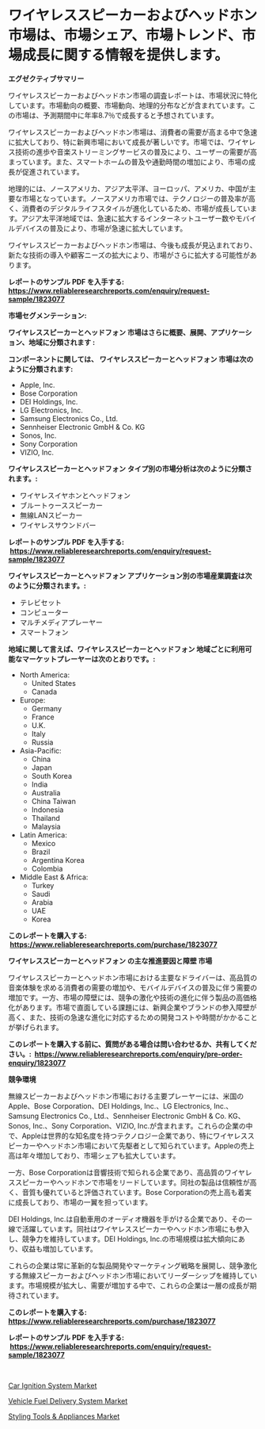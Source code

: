 <p><h1>ワイヤレススピーカーおよびヘッドホン市場は、市場シェア、市場トレンド、市場成長に関する情報を提供します。</h1></p><p><strong>エグゼクティブサマリー</strong></p>
<p><p>ワイヤレススピーカーおよびヘッドホン市場の調査レポートは、市場状況に特化しています。市場動向の概要、市場動向、地理的分布などが含まれています。この市場は、予測期間中に年率8.7％で成長すると予想されています。</p><p>ワイヤレススピーカーおよびヘッドホン市場は、消費者の需要が高まる中で急速に拡大しており、特に新興市場において成長が著しいです。市場では、ワイヤレス技術の進歩や音楽ストリーミングサービスの普及により、ユーザーの需要が高まっています。また、スマートホームの普及や通勤時間の増加により、市場の成長が促進されています。</p><p>地理的には、ノースアメリカ、アジア太平洋、ヨーロッパ、アメリカ、中国が主要な市場となっています。ノースアメリカ市場では、テクノロジーの普及率が高く、消費者のデジタルライフスタイルが進化しているため、市場が成長しています。アジア太平洋地域では、急速に拡大するインターネットユーザー数やモバイルデバイスの普及により、市場が急速に拡大しています。</p><p>ワイヤレススピーカーおよびヘッドホン市場は、今後も成長が見込まれており、新たな技術の導入や顧客ニーズの拡大により、市場がさらに拡大する可能性があります。</p></p>
<p><strong>レポートのサンプル PDF を入手する: <a href="https://www.reliableresearchreports.com/enquiry/request-sample/1823077">https://www.reliableresearchreports.com/enquiry/request-sample/1823077</a></strong></p>
<p><strong>市場セグメンテーション:</strong></p>
<p><strong> ワイヤレススピーカーとヘッドフォン 市場はさらに概要、展開、アプリケーション、地域に分類されます :</strong></p>
<p><strong>コンポーネントに関しては、 ワイヤレススピーカーとヘッドフォン 市場は次のように分類されます: &nbsp;</strong></p>
<p><ul><li>Apple, Inc.</li><li>Bose Corporation</li><li>DEI Holdings, Inc.</li><li>LG Electronics, Inc.</li><li>Samsung Electronics Co., Ltd.</li><li>Sennheiser Electronic GmbH & Co. KG</li><li>Sonos, Inc.</li><li>Sony Corporation</li><li>VIZIO, Inc.</li></ul></p>
<p><strong> ワイヤレススピーカーとヘッドフォン タイプ別の市場分析は次のように分類されます。:</strong></p>
<p><ul><li>ワイヤレスイヤホンとヘッドフォン</li><li>ブルートゥーススピーカー</li><li>無線LANスピーカー</li><li>ワイヤレスサウンドバー</li></ul></p>
<p><strong>レポートのサンプル PDF を入手する: &nbsp;<a href="https://www.reliableresearchreports.com/enquiry/request-sample/1823077">https://www.reliableresearchreports.com/enquiry/request-sample/1823077</a></strong></p>
<p><strong> ワイヤレススピーカーとヘッドフォン アプリケーション別の市場産業調査は次のように分類されます。:</strong></p>
<p><ul><li>テレビセット</li><li>コンピューター</li><li>マルチメディアプレーヤー</li><li>スマートフォン</li></ul></p>
<p><strong>地域に関して言えば、ワイヤレススピーカーとヘッドフォン 地域ごとに利用可能なマーケットプレーヤーは次のとおりです。:</strong></p>
<p><ul>
    <li>
        North America:
        <ul>
            <li>United States</li>
            <li>Canada</li>
        </ul>
    </li>
    <li>
        Europe:
        <ul>
            <li>Germany</li>
            <li>France</li>
            <li>U.K.</li>
            <li>Italy</li>
            <li>Russia</li>
        </ul>
    </li>
    <li>
        Asia-Pacific:
        <ul>
            <li>China</li>
            <li>Japan</li>
            <li>South Korea</li>
            <li>India</li>
            <li>Australia</li>
            <li>China Taiwan</li>
            <li>Indonesia</li>
            <li>Thailand</li>
            <li>Malaysia</li>
        </ul>
    </li>
    <li>
        Latin America:
        <ul>
            <li>Mexico</li>
            <li>Brazil</li>
            <li>Argentina Korea</li>
            <li>Colombia</li>
        </ul>
    </li>
    <li>
        Middle East & Africa:
        <ul>
            <li>Turkey</li>
            <li>Saudi</li>
            <li>Arabia</li>
            <li>UAE</li>
            <li>Korea</li>
        </ul>
    </li>
    </ul></p>
<p><strong>このレポートを購入する: &nbsp;<a href="https://www.reliableresearchreports.com/purchase/1823077">https://www.reliableresearchreports.com/purchase/1823077</a></strong></p>
<p><strong>ワイヤレススピーカーとヘッドフォン の主な推進要因と障壁 市場</strong></p>
<p><p>ワイヤレススピーカーとヘッドホン市場における主要なドライバーは、高品質の音楽体験を求める消費者の需要の増加や、モバイルデバイスの普及に伴う需要の増加です。一方、市場の障壁には、競争の激化や技術の進化に伴う製品の高価格化があります。市場で直面している課題には、新興企業やブランドの参入障壁が高く、また、技術の急速な進化に対応するための開発コストや時間がかかることが挙げられます。</p></p>
<p><strong>このレポートを購入する前に、質問がある場合は問い合わせるか、共有してください。:&nbsp; <a href="https://www.reliableresearchreports.com/enquiry/pre-order-enquiry/1823077">https://www.reliableresearchreports.com/enquiry/pre-order-enquiry/1823077</a></strong></p>
<p><strong>競争環境</strong></p>
<p><p>無線スピーカーおよびヘッドホン市場における主要プレーヤーには、米国のApple、Bose Corporation、DEI Holdings, Inc.、LG Electronics, Inc.、Samsung Electronics Co., Ltd.、Sennheiser Electronic GmbH & Co. KG、Sonos, Inc.、Sony Corporation、VIZIO, Inc.が含まれます。これらの企業の中で、Appleは世界的な知名度を持つテクノロジー企業であり、特にワイヤレススピーカーやヘッドホン市場において先駆者として知られています。Appleの売上高は年々増加しており、市場シェアも拡大しています。</p><p>一方、Bose Corporationは音響技術で知られる企業であり、高品質のワイヤレススピーカーやヘッドホンで市場をリードしています。同社の製品は信頼性が高く、音質も優れていると評価されています。Bose Corporationの売上高も着実に成長しており、市場の一翼を担っています。</p><p>DEI Holdings, Inc.は自動車用のオーディオ機器を手がける企業であり、その一線で活躍しています。同社はワイヤレススピーカーやヘッドホン市場にも参入し、競争力を維持しています。DEI Holdings, Inc.の市場規模は拡大傾向にあり、収益も増加しています。</p><p>これらの企業は常に革新的な製品開発やマーケティング戦略を展開し、競争激化する無線スピーカーおよびヘッドホン市場においてリーダーシップを維持しています。市場規模が拡大し、需要が増加する中で、これらの企業は一層の成長が期待されています。</p></p>
<p><strong>このレポートを購入する: &nbsp; <a href="https://www.reliableresearchreports.com/purchase/1823077">https://www.reliableresearchreports.com/purchase/1823077</a></strong></p>
<p><strong>レポートのサンプル PDF を入手する: &nbsp;<a href="https://www.reliableresearchreports.com/enquiry/request-sample/1823077">https://www.reliableresearchreports.com/enquiry/request-sample/1823077</a></strong><strong></strong></p>
<p>&nbsp;</p>
<p><p><a href="https://extreme-scabiosa-c81.notion.site/Car-Ignition-System-Market-Size-Growing-and-Forecasted-for-period-from-2024-2031-and-provides-comp-556ff982db064b63957d652fa16fbcc3">Car Ignition System Market</a></p><p><a href="https://adventurous-uranium-ef9.notion.site/Vehicle-Fuel-Delivery-System-Market-Dynamics-2024-2031-Also-about-Its-Market-Trends-Projections-a-ca9dbbf297204fd2bdf77682c70afab3">Vehicle Fuel Delivery System Market</a></p><p><a href="https://github.com/Angelnienowdseej3e45z3p8c/Market-Research-Report-List-1/blob/main/styling-tools-appliances-market.md">Styling Tools & Appliances Market</a></p></p>